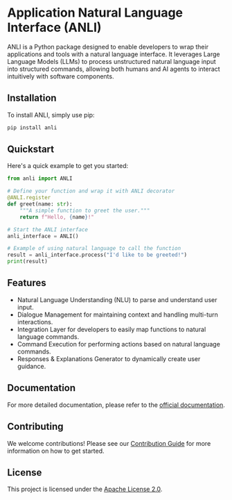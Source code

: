 # Application Natural Language Interface (ANLI)

ANLI is a Python package designed to enable developers to wrap their applications and tools with a natural language interface. It leverages Large Language Models (LLMs) to process unstructured natural language input into structured commands, allowing both humans and AI agents to interact intuitively with software components.

## Installation

To install ANLI, simply use pip:

```bash
pip install anli
```

## Quickstart
Here's a quick example to get you started:

```python
from anli import ANLI

# Define your function and wrap it with ANLI decorator
@ANLI.register
def greet(name: str):
    """A simple function to greet the user."""
    return f"Hello, {name}!"

# Start the ANLI interface
anli_interface = ANLI()

# Example of using natural language to call the function
result = anli_interface.process("I'd like to be greeted!")
print(result)
```

## Features

- Natural Language Understanding (NLU) to parse and understand user input.
- Dialogue Management for maintaining context and handling multi-turn interactions.
- Integration Layer for developers to easily map functions to natural language commands.
- Command Execution for performing actions based on natural language commands.
- Responses & Explanations Generator to dynamically create user guidance.

## Documentation

For more detailed documentation, please refer to the [official documentation](#).

## Contributing

We welcome contributions! Please see our [Contribution Guide](CONTRIBUTING.md) for more information on how to get started.

## License

This project is licensed under the [Apache License 2.0](LICENSE).